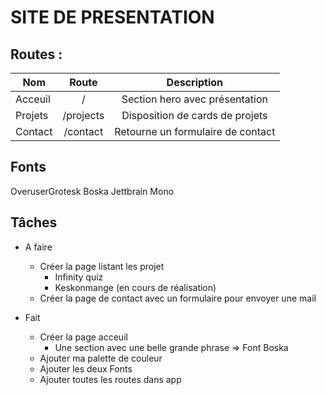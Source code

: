 # SITE DE PRESENTATION

## Routes :
|   Nom   |   Route |   Description |
|---    |:-:    |:-:    |
| Acceuil | / | Section hero avec présentation |
| Projets | /projects | Disposition de cards de projets |
| Contact | /contact | Retourne un formulaire de contact |



## Fonts
OveruserGrotesk
Boska
Jettbrain Mono

## Tâches
* A faire
  * Créer la page listant les projet 
    * Infinity quiz 
    * Keskonmange (en cours de réalisation)
  * Créer la page de contact avec un formulaire pour envoyer une mail

* Fait
  * Créer la page acceuil 
    * Une section avec une belle grande phrase => Font Boska
  * Ajouter ma palette de couleur
  * Ajouter les deux Fonts
  * Ajouter toutes les routes dans app